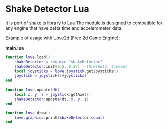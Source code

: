 # Shake Detector Lua
It is port of [shake.js](https://github.com/alexgibson/shake.js/blob/master/shake.js) library to Lua
The module is designed to compatible for any engine that have delta time  and accelerometer data.

Example of usage with Love2d (Free 2d Game Engine):

**main.lua**
```Lua
function love.load()
    shakeDetector = require "shakeDetector"
    shakeDetector:init(0.5, 0.25) --threshold, timeout
    local joysticks = love.joystick.getJoysticks()
    joystick = joysticks[#joysticks]    
end

function love.update(dt)    
    local x, y, z = joystick:getAxes()
    shakeDetector:update(dt, x, y, z)
end

function love.draw()
    love.graphics.print(shakeDetector.count)
end
```

